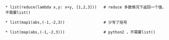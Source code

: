 
    * list(reduce(lambda x,y: x+y, [1,2,3]))   # reduce 多数情况下返回一个值，不需要list()
    
    * list(map1(abs,(-1,-2,3))                 # 少写了括号
    
    * list(map(abs,(-1,-2,3)))                 # python2 ，不需要list()
